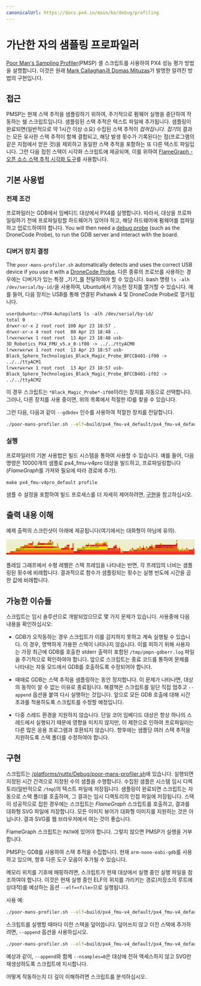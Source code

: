 ```yaml
---
canonicalUrl: https://docs.px4.io/main/ko/debug/profiling
---
```


# 가난한 자의 샘플링 프로파일러

[Poor Man's Sampling Profiler](https://github.com/PX4/PX4-Autopilot/blob/master/platforms/nuttx/Debug/poor-mans-profiler.sh)(PMSP) 셸 스크립트를 사용하여 PX4 성능 평가 방법을 설명합니다. 이것은 원래 [Mark Callaghan과 Domas Mituzas](https://poormansprofiler.org/)가 발명한 알려진 방법의 구현입니다.

## 접근

PMSP는 현재 스택 추적을 샘플링하기 위하여, 주기적으로 펌웨어 실행을 중단하여 작동하는 쉘 스크립트입니다. 샘플링된 스택 추적은 텍스트 파일에 추가됩니다. 샘플링이 완료되면(일반적으로 약 1시간 이상 소요) 수집된 스택 추적이 *접혀집니다*. *접기*의 결과는 모든 유사한 스택 추적이 함께 결합되고, 해당 발생 횟수가 기록된다는 점(프로그램의 같은 지점에서 얻은 것)을 제외하고 동일한 스택 추적을 포함하는 또 다른 텍스트 파일입니다. 그런 다음 접힌 스택이 시각화 스크립트에 제공되며, 이를 위하여 [FlameGraph - 오픈 소스 스택 추적 시각화 도구](http://www.brendangregg.com/flamegraphs.html)를 사용합니다.

## 기본 사용법

### 전제 조건

프로파일러는 GDB에서 임베디드 대상에서 PX4를 실행합니다. 따라서, 대상을 프로파일링하기 전에 프로파일링할 하드웨어가 있어야 하고, 해당 하드웨어에 펌웨어를 컴파일하고 업로드하여야 합니다. You will then need a [debug probe](../debug/swd_debug.md#debug-probes) (such as the DroneCode Probe), to run the GDB server and interact with the board.


### 디버거 장치 결정

The `poor-mans-profiler.sh` automatically detects and uses the correct USB device if you use it with a [DroneCode Probe](../debug/probe_bmp.md#dronecode-probe). 다른 종류의 프로브를 사용하는 경우에는 디버거가 있는 특정 _기기_를 전달하여야 할 수 있습니다. bash 명령 `ls -alh /dev/serial/by-id/`을 사용하여, Ubuntu에서 가능한 장치를 열거할 수 있습니다. 예를 들어, 다음 장치는 USB를 통해 연결된 Pixhawk 4 및 DroneCode Probe로 열거됩니다.
```
user@ubuntu:~/PX4-Autopilot$ ls -alh /dev/serial/by-id/
total 0
drwxr-xr-x 2 root root 100 Apr 23 18:57 .
drwxr-xr-x 4 root root  80 Apr 23 18:48 ..
lrwxrwxrwx 1 root root  13 Apr 23 18:48 usb-3D_Robotics_PX4_FMU_v5.x_0-if00 -> ../../ttyACM0
lrwxrwxrwx 1 root root  13 Apr 23 18:57 usb-Black_Sphere_Technologies_Black_Magic_Probe_BFCCB401-if00 -> ../../ttyACM1
lrwxrwxrwx 1 root root  13 Apr 23 18:57 usb-Black_Sphere_Technologies_Black_Magic_Probe_BFCCB401-if02 -> ../../ttyACM2
```

이 경우 스크립트는 `*Black_Magic_Probe*-if00`이라는 장치를 자동으로 선택합니다. 그러나, 다른 장치를 사용 중이면, 위의 목록에서 적절한 ID를 찾을 수 있습니다.

그런 다음, 다음과 같이 `--gdbdev` 인수를 사용하여 적절한 장치를 전달합니다.
```bash
./poor-mans-profiler.sh --elf=build/px4_fmu-v4_default/px4_fmu-v4_default.elf --nsamples=30000 --gdbdev=/dev/ttyACM2
```


### 실행

프로파일러의 기본 사용법은 빌드 시스템을 통하여 사용할 수 있습니다. 예를 들어, 다음 명령은 10000개의 샘플로 px4_fmu-v4pro 대상을 빌드하고, 프로파일링합니다(*FlameGraph*를 가져와 필요에 따라 경로에 추가).

```
make px4_fmu-v4pro_default profile
```

샘플 수 설정을 포함하여 빌드 프로세스를 더 자세히 제어하려면, [구현](#implementation)을 참고하십시오.

## 출력 내용 이해

예제 출력의 스크린샷이 아래에 제공됩니다(여기에서는 대화형이 아님에 유의).

![FlameGraph 예제](../../assets/debug/flamegraph-example.png)

플레임 그래프에서 수평 레벨은 스택 프레임을 나타내는 반면, 각 프레임의 너비는 샘플링된 횟수에 비례합니다. 결과적으로 함수가 샘플링되는 횟수는 실행 빈도에 시간을 곱한 값에 비례합니다.

## 가능한 이슈들

스크립트는 임시 솔루션으로 개발되었으므로 몇 가지 문제가 있습니다. 사용중에 다음 내용을 확인하십시오:

* GDB가 오작동하는 경우 스크립트가 이를 감지하지 못하고 계속 실행될 수 있습니다. 이 경우, 명백하게 가용한 스택이 나타나지 않습니다. 이를 피하기 위해 사용자는 가장 최근에 GDB를 호출한 stderr 출력이 포함된 `/tmp/pmpn-gdberr.log` 파일을 주기적으로 확인하여야 합니다. 앞으로 스크립트는 종료 코드를 통하여 문제를 나타내는 자동 모드에서 GDB를 호출하도록 수정되어야 합니다.

* 때때로 GDB는 스택 추적을 샘플링하는 동안 정지합니다. 이 문제가 나타나면, 대상의 동작이 알 수 없는 이유로 종료됩니다. 해결책은 스크립트를 일단 직접 멈추고 `--append` 옵션을 붙여 다시 실행하는 것입니다. 앞으로 모든 GDB 호출에 대해 시간 초과를 적용하도록 스크립트를 수정할 예정입니다.

* 다중 스레드 환경을 지원하지 않습니다. 단일 코어 임베디드 대상은 항상 하나의 스레드에서 실행되기 때문에 영향을 미치지 않지만, 이 제한으로 인하여 프로파일러는 다른 많은 응용 프로그램과 호환되지 않습니다. 향후에는 샘플당 여러 스택 추적을 지원하도록 스택 폴더를 수정하여야 합니다.

## 구현

스크립트는 [/platforms/nuttx/Debug/poor-mans-profiler.sh](https://github.com/PX4/PX4-Autopilot/blob/master/platforms/nuttx/Debug/poor-mans-profiler.sh)에 있습니다. 실행되면 지정된 시간 간격으로 지정된 수의 샘플을 수행합니다. 수집된 샘플은 시스템 임시 디렉토리(일반적으로 `/tmp`)의 텍스트 파일에 저장됩니다. 샘플링이 완료되면 스크립트는 자동으로 스택 폴더를 호출하며, 그 결과는 임시 디렉토리의 인접 파일에 저장됩니다. 스택이 성공적으로 접힌 경우에는 스크립트는 *FlameGraph* 스크립트를 호출하고, 결과를 대화형 SVG 파일에 저장합니다. 모든 이미지 뷰어가 대화형 이미지를 지원하는 것은 아닙니다. 결과 SVG를 웹 브라우저에서 여는 것이 좋습니다.

FlameGraph 스크립트는 `PATH`에 있어야 합니다. 그렇지 않으면 PMSP가 실행을 거부합니다.

PMSP는 GDB를 사용하여 스택 추적을 수집합니다. 현재 `arm-none-eabi-gdb`를 사용하고 있으며, 향후 다른 도구 모음이 추가될 수 있습니다.

메모리 위치를 기호에 매핑하려면, 스크립트가 현재 대상에서 실행 중인 실행 파일을 참조하여야 합니다. 이것은 현재 실행 중인 ELF의 위치를 가리키는 경로(저장소의 루트에 상대적)를 예상하는 옵션 `--elf=<file>`으로 실행됩니다.

사용 예:

```bash
./poor-mans-profiler.sh --elf=build/px4_fmu-v4_default/px4_fmu-v4_default.elf --nsamples=30000
```

스크립트를 실행할 때마다 이전 스택을 덮어씁니다. 덮어쓰지 않고 이전 스택에 추가하려면, `--append` 옵션을 사용하십시오.

```bash
./poor-mans-profiler.sh --elf=build/px4_fmu-v4_default/px4_fmu-v4_default.elf --nsamples=30000 --append
```

예상과 같이, `--append`와 함께 `--nsamples=0`은 대상에 전혀 액세스하지 않고 SVG만 재생성하도록 스크립트에 지시합니다.

어떻게 작동하는지 더 깊이 이해하려면 스크립트를 분석하십시오.
